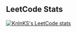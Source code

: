 ## LeetCode Stats
[![KnlnKS's LeetCode stats](https://leetcode-stats-six.vercel.app/?username=Thomas_Paris&theme=dark)](https://github.com/KnlnKS/leetcode-stats)
